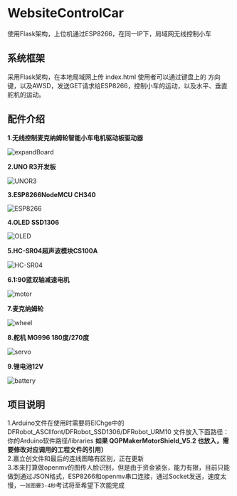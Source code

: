# WebsiteControlCar

使用Flask架构，上位机通过ESP8266，在同一IP下，局域网无线控制小车

## 系统框架

采用Flask架构，在本地局域网上传 index.html 使用者可以通过键盘上的 方向键，以及AWSD，发送GET请求给ESP8266，控制小车的运动，以及水平、垂直舵机的运动。

## 配件介绍
**1.无线控制麦克纳姆轮智能小车电机驱动板驱动器**

![expandBoard](https://github.com/Alexwauh/WebsiteControlCar/assets/170586618/bd43f2bc-6deb-4c52-8e0b-cf4c6d63e3a2)


**2.UNO R3开发板**

![UNOR3](https://github.com/Alexwauh/WebsiteControlCar/assets/170586618/7d2c55f3-9a4c-4f1a-acaf-f6a13dda2fb7)


**3.ESP8266NodeMCU CH340** 

![ESP8266](https://github.com/Alexwauh/WebsiteControlCar/assets/170586618/5a3288cd-e36b-4cf8-91a4-8be183bb3694)


**4.OLED SSD1306**

![OLED](https://github.com/Alexwauh/WebsiteControlCar/assets/170586618/e7e919e1-0286-4287-892c-94abb4616664)


**5.HC-SR04超声波模块CS100A**

![HC-SR04](https://github.com/Alexwauh/WebsiteControlCar/assets/170586618/311e5288-7f31-43b9-bbaa-323823227d8f)



**6.1:90蓝双轴减速电机**

![motor](https://github.com/Alexwauh/WebsiteControlCar/assets/170586618/49bcf916-c366-469f-9c2f-a936e663d7e0)



**7.麦克纳姆轮**

![wheel](https://github.com/Alexwauh/WebsiteControlCar/assets/170586618/15a06521-81a5-45ea-9e6e-053817d09470)


**8.舵机 MG996 180度/270度**

![servo](https://github.com/Alexwauh/WebsiteControlCar/assets/170586618/a44f846d-07a3-465a-a81f-5f43f12e61db)


**9.锂电池12V**

![battery](https://github.com/Alexwauh/WebsiteControlCar/assets/170586618/e2f67776-4124-4b16-8080-16b505a7d566)

## 项目说明
1.Arduino文件在使用时需要将ElChge中的 DFRobot_ASCllfont/DFRobot_SSD1306/DFRobot_URM10 文件放入下面路径：你的Arduino软件路径/libraries
**如果 QGPMakerMotorShield_V5.2 也放入，需要修改对应调用的工程文件的引用）**  
2.嘉立创文件和最后的连线图略有区别，正在更新  
3.本来打算做openmv的图传人脸识别，但是由于资金紧张，能力有限，目前只能做到通过JSON格式，ESP8266和openmv串口连接，通过Socket发送，速度太慢，`一张图要3-4秒`考试将至希望下次能完成

